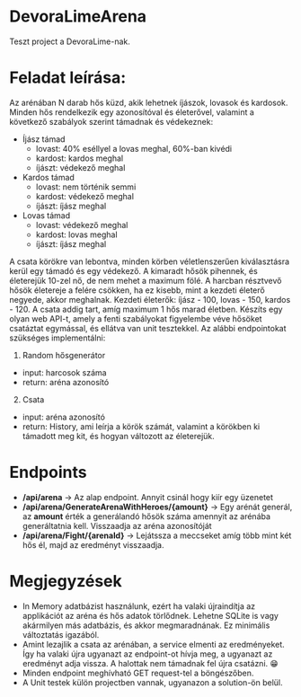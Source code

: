 # DevoraLimeArena

Teszt project a DevoraLime-nak.

# Feladat leírása:
Az arénában N darab hős küzd, akik lehetnek íjászok, lovasok és kardosok. Minden hős
rendelkezik egy azonosítóval és életerővel, valamint a következő szabályok szerint támadnak és
védekeznek:
- Íjász támad
  - lovast: 40% eséllyel a lovas meghal, 60%-ban kivédi
  - kardost: kardos meghal
  - íjászt: védekező meghal
- Kardos támad
  - lovast: nem történik semmi
  - kardost: védekező meghal
  - íjászt: íjász meghal
- Lovas támad
  - lovast: védekező meghal
  - kardost: lovas meghal
  - íjászt: íjász meghal

A csata körökre van lebontva, minden körben véletlenszerűen kiválasztásra kerül egy támadó és
egy védekező. A kimaradt hősök pihennek, és életerejük 10-zel nő, de nem mehet a maximum
fölé.
A harcban résztvevő hősök életereje a felére csökken, ha ez kisebb, mint a kezdeti életerő
negyede, akkor meghalnak. Kezdeti életerők: íjász - 100, lovas - 150, kardos - 120.
A csata addig tart, amíg maximum 1 hős marad életben.
Készíts egy olyan web API-t, amely a fenti szabályokat figyelembe véve hősöket csatáztat
egymással, és ellátva van unit tesztekkel. Az alábbi endpointokat szükséges implementálni:
1. Random hősgenerátor
-  input: harcosok száma
- return: aréna azonosító
2. Csata
- input: aréna azonosító
- return: History, ami leírja a körök számát, valamint a körökben ki támadott meg kit,
és hogyan változott az életerejük.

# Endpoints
- **/api/arena** -> Az alap endpoint. Annyit csinál hogy kiír egy üzenetet
- **/api/arena/GenerateArenaWithHeroes/{amount}** -> Egy arénát generál, az **amount** érték a generálandó hősök száma amennyit az arénába generáltatnia kell. Visszaadja az aréna azonosítóját
- **/api/arena/Fight/{arenaId}** -> Lejátssza a meccseket amíg több mint két hős él, majd az eredményt visszaadja.

# Megjegyzések
- In Memory adatbázist használunk, ezért ha valaki újraindítja az applikációt az aréna és hős adatok törlődnek. Lehetne SQLite is vagy akármilyen más adatbázis, és akkor megmaradnának. Ez minimális változtatás igazából.
- Amint lezajlik a csata az arénában, a service elmenti az eredményeket. Így ha valaki újra ugyanazt az endpoint-ot hívja meg, a ugyanazt az eredményt adja vissza. A halottak nem támadnak fel újra csatázni. :grin:
- Minden endpoint meghívható GET request-tel a böngészőben.
- A Unit testek külön projectben vannak, ugyanazon a solution-ön belül.
